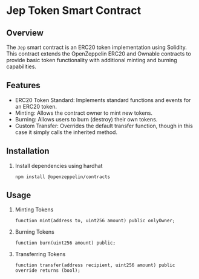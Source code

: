 # Jep Token Smart Contract

## Overview

The ```Jep``` smart contract is an ERC20 token implementation using Solidity. This contract extends the OpenZeppelin ERC20 and Ownable contracts to provide basic token functionality with additional minting and burning capabilities.

## Features

  * ERC20 Token Standard: Implements standard functions and events for an ERC20 token.
  * Minting: Allows the contract owner to mint new tokens.
  * Burning: Allows users to burn (destroy) their own tokens.
  * Custom Transfer: Overrides the default transfer function, though in this case it simply calls the inherited method.

## Installation

1. Install dependencies using hardhat
   
   ```npm install @openzeppelin/contracts```

## Usage

1. Minting Tokens
   
   ```function mint(address to, uint256 amount) public onlyOwner;```

3. Burning Tokens
   
   ```function burn(uint256 amount) public;```

5. Transferring Tokens
   
   ```function transfer(address recipient, uint256 amount) public override returns (bool);```

   

